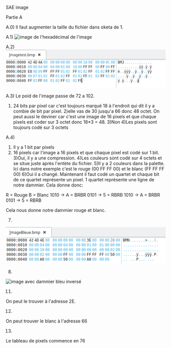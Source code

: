 SAE image

Partie A

A.0)
Il faut augmenter la taille du fichier dans oketa de 1.

A.1)
![image de l'hexadécimal de l'image](image0_capture_okteta.png)

A.2)
![image héxa](_Imagetest_capture_okteta.png)

A.3)
Le poid de l'image passe de 72 a 102.

1) 24 bits par pixel car c'est toujours marqué 18 à l'endroit qui dit il y a combie de bit par pixel.
2)elle vas de 30 jusqu'a 66 donc 48 octet. On peut aussi le deviner car c'est une image de 16 pixels et que chaque pixels est coder sur 3 octet donc 16*3 = 48.
3)Non 
4)Les pixels sont toujours codé sur 3 octets

A.4)

1) Il y a 1 bit par pixels
2) 16 pixels car l'image a 16 pixels et que chaque pixel est codé sur 1 bit.
3)Oui, il y a une compression.
4)Les couleurs sont codé sur 4 octets et se situe juste après l'entète du fichier.
5)Il y a 2 couleurs dans la palette. Ici dans notre exemple c'est le rouge (00 FF FF 00) et le blanc (FF FF FF 00)
6)Oui il a changé. Maintenant il faut codé un quartet et chaque bit de ce quartet représente un pixel. 1 quartet représente une ligne de notre dammier. Cela donne donc:

R = Rouge
B = Blanc
1010 -> A = BRBR
0101 -> 5 = RBRB
1010 -> A = BRBR
0101 -> 5 = RBRB

Cela nous donne notre dammier rouge et blanc.

7)
![image avec dammier bleu](ImageBleue1_capture.png)

8)
![image avec dammier bleu inversé](ImageBleue2_capture.png)

11)
On peut le trouver à l'adresse 2E.

12)
On peut trouver le blanc à l'adresse 66

13)
Le tableau de pixels commence en 76